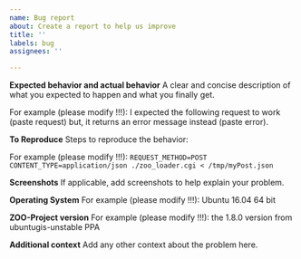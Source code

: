 ```yaml
---
name: Bug report
about: Create a report to help us improve
title: ''
labels: bug
assignees: ''

---
```


**Expected behavior and actual behavior**
A clear and concise description of what you expected to happen and what you finally get.

For example (please modify !!!): I expected the following request to work (paste request) but, it returns an error message instead (paste error).

**To Reproduce**
Steps to reproduce the behavior:

For example (please modify !!!): `REQUEST_METHOD=POST CONTENT_TYPE=application/json ./zoo_loader.cgi < /tmp/myPost.json`

**Screenshots**
If applicable, add screenshots to help explain your problem.

**Operating System**
For example (please modify !!!): Ubuntu 16.04 64 bit

**ZOO-Project version**
For example (please modify !!!): the 1.8.0 version from ubuntugis-unstable PPA

**Additional context**
Add any other context about the problem here.
